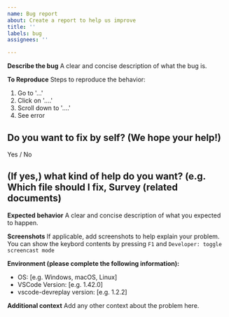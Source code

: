 ```yaml
---
name: Bug report
about: Create a report to help us improve
title: ''
labels: bug
assignees: ''

---
```


**Describe the bug**
A clear and concise description of what the bug is.

**To Reproduce**
Steps to reproduce the behavior:

1. Go to '...'
2. Click on '....'
3. Scroll down to '....'
4. See error

## Do you want to fix by self? (We hope your help!)

Yes / No

## (If yes,) what kind of help do you want? (e.g. Which file should I fix, Survey (related documents)

**Expected behavior**
A clear and concise description of what you expected to happen.

**Screenshots**
If applicable, add screenshots to help explain your problem.
You can show the keybord contents by pressing `F1` and `Developer: toggle screencast mode`

**Environment (please complete the following information):**

- OS: [e.g. Windows, macOS, Linux]
- VSCode Version: [e.g. 1.42.0]
- vscode-devreplay version: [e.g. 1.2.2]

**Additional context**
Add any other context about the problem here.
